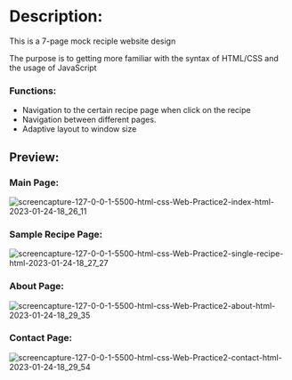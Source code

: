 # Description:

This is a 7-page mock reciple website design

The purpose is to getting more familiar with the syntax of HTML/CSS and the usage of JavaScript

### Functions:
* Navigation to the certain recipe page when click on the recipe
* Navigation between different pages.
* Adaptive layout to window size

## Preview:

### Main Page:

![screencapture-127-0-0-1-5500-html-css-Web-Practice2-index-html-2023-01-24-18_26_11](https://user-images.githubusercontent.com/61859509/214459591-8479f317-452c-4a1f-b633-8a1e0402d483.png)


### Sample Recipe Page:

![screencapture-127-0-0-1-5500-html-css-Web-Practice2-single-recipe-html-2023-01-24-18_27_27](https://user-images.githubusercontent.com/61859509/214459695-1f6b7d53-047c-412c-9366-4ee90c55e1ac.png)

### About Page:
![screencapture-127-0-0-1-5500-html-css-Web-Practice2-about-html-2023-01-24-18_29_35](https://user-images.githubusercontent.com/61859509/214460004-28843f3d-8397-481d-87d5-6e39cd0e0508.png)


### Contact Page:
![screencapture-127-0-0-1-5500-html-css-Web-Practice2-contact-html-2023-01-24-18_29_54](https://user-images.githubusercontent.com/61859509/214460047-e062d12b-69d1-4b4d-84bf-d2cca599c10b.png)
